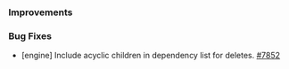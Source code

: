 ### Improvements


### Bug Fixes

- [engine] Include acyclic children in dependency list for deletes.
  [#7852](https://github.com/pulumi/pulumi/pull/7852)

